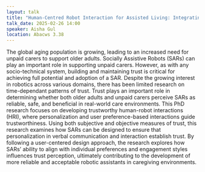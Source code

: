 ```yaml
---
layout: talk
title: "Human-Centred Robot Interaction for Assisted Living: Integrating Trust in Socially Assistive Robot"
talk_date: 2025-02-26 14:00
speaker: Aisha Gul
location: Abacws 3.38
---
```


The global aging population is growing, leading to an increased need for unpaid carers to support older adults. Socially Assistive Robots (SARs) can play an important role in supporting unpaid carers. However, as with any socio-technical system, building and maintaining trust is critical for achieving full potential and adoption of a SAR. Despite the growing interest in robotics across various domains, there has been limited research on time-dependant patterns of trust. Trust plays an important role in determining whether both older adults and unpaid carers perceive SARs as reliable, safe, and beneficial in real-world care environments. This PhD research focuses on developing trustworthy human-robot interactions (HRI), where personalization and user preference-based interactions guide trustworthiness. Using both subjective and objective measures of trust, this research examines how SARs can be designed to ensure that personalization in verbal communication and interaction establish trust. By following a user-centered design approach, the research explores how SARs’ ability to align with individual preferences and engagement styles influences trust perception, ultimately contributing to the development of more reliable and
acceptable robotic assistants in caregiving environments.